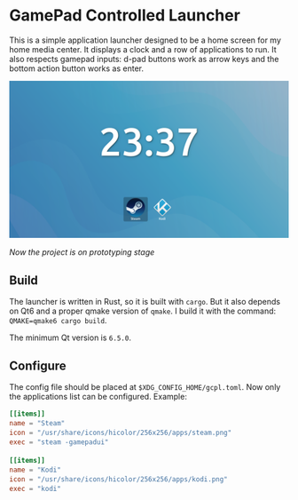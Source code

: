 # GamePad Controlled Launcher

This is a simple application launcher designed to be a home screen for my home media center.
It displays a clock and a row of applications to run.
It also respects gamepad inputs:
d-pad buttons work as arrow keys and the bottom action button works as enter.

![Screenshot](screenshot.png)

*Now the project is on prototyping stage*

## Build

The launcher is written in Rust, so it is built with `cargo`.
But it also depends on Qt6 and a proper qmake version of `qmake`.
I build it with the command: `QMAKE=qmake6 cargo build`.

The minimum Qt version is `6.5.0`.

## Configure

The config file should be placed at `$XDG_CONFIG_HOME/gcpl.toml`.
Now only the applications list can be configured.
Example:
```toml
[[items]]
name = "Steam"
icon = "/usr/share/icons/hicolor/256x256/apps/steam.png"
exec = "steam -gamepadui"

[[items]]
name = "Kodi"
icon = "/usr/share/icons/hicolor/256x256/apps/kodi.png"
exec = "kodi"
```